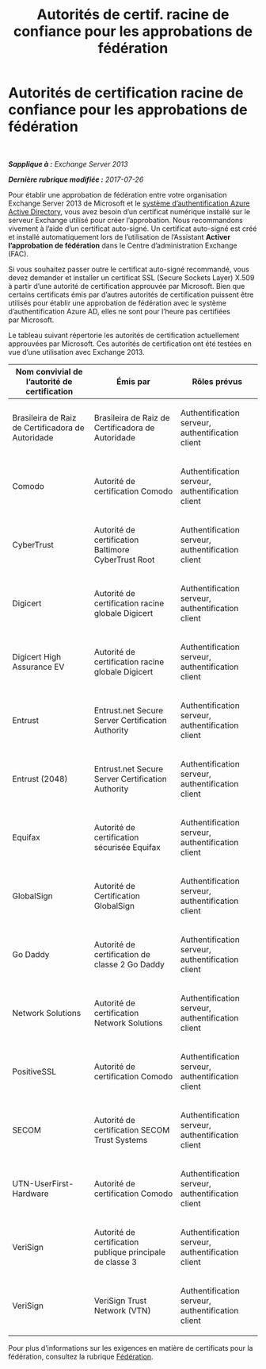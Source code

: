 ﻿---
title: 'Autorités de certif. racine de confiance pour les approbations de fédération'
TOCTitle: Autorités de certification racine de confiance pour les approbations de fédération
ms:assetid: d4224bf5-69b3-484c-8a70-4f230d3dbdd9
ms:mtpsurl: https://technet.microsoft.com/fr-fr/library/Ee332350(v=EXCHG.150)
ms:contentKeyID: 50479305
ms.date: 05/23/2018
mtps_version: v=EXCHG.150
ms.translationtype: MT
---

# Autorités de certification racine de confiance pour les approbations de fédération

 

_**Sapplique à :** Exchange Server 2013_

_**Dernière rubrique modifiée :** 2017-07-26_

Pour établir une approbation de fédération entre votre organisation Exchange Server 2013 de Microsoft et le [système d’authentification Azure Active Directory](https://go.microsoft.com/fwlink/p/?linkid=135986), vous avez besoin d’un certificat numérique installé sur le serveur Exchange utilisé pour créer l’approbation. Nous recommandons vivement à l’aide d’un certificat auto-signé. Un certificat auto-signé est créé et installé automatiquement lors de l’utilisation de l’Assistant **Activer l’approbation de fédération** dans le Centre d’administration Exchange (FAC).

Si vous souhaitez passer outre le certificat auto-signé recommandé, vous devez demander et installer un certificat SSL (Secure Sockets Layer) X.509 à partir d’une autorité de certification approuvée par Microsoft. Bien que certains certificats émis par d’autres autorités de certification puissent être utilisés pour établir une approbation de fédération avec le système d’authentification Azure AD, elles ne sont pour l’heure pas certifiées par Microsoft.

Le tableau suivant répertorie les autorités de certification actuellement approuvées par Microsoft. Ces autorités de certification ont été testées en vue d’une utilisation avec Exchange 2013.


<table>
<colgroup>
<col style="width: 33%" />
<col style="width: 33%" />
<col style="width: 33%" />
</colgroup>
<thead>
<tr class="header">
<th>Nom convivial de l’autorité de certification</th>
<th>Émis par</th>
<th>Rôles prévus</th>
</tr>
</thead>
<tbody>
<tr class="odd">
<td><p>Brasileira de Raiz de Certificadora de Autoridade</p></td>
<td><p>Brasileira de Raiz de Certificadora de Autoridade</p></td>
<td><p>Authentification serveur, authentification client</p></td>
</tr>
<tr class="even">
<td><p>Comodo</p></td>
<td><p>Autorité de certification Comodo</p></td>
<td><p>Authentification serveur, authentification client</p></td>
</tr>
<tr class="odd">
<td><p>CyberTrust</p></td>
<td><p>Autorité de certification Baltimore CyberTrust Root</p></td>
<td><p>Authentification serveur, authentification client</p></td>
</tr>
<tr class="even">
<td><p>Digicert</p></td>
<td><p>Autorité de certification racine globale Digicert</p></td>
<td><p>Authentification serveur, authentification client</p></td>
</tr>
<tr class="odd">
<td><p>Digicert High Assurance EV</p></td>
<td><p>Autorité de certification racine globale Digicert</p></td>
<td><p>Authentification serveur, authentification client</p></td>
</tr>
<tr class="even">
<td><p>Entrust</p></td>
<td><p>Entrust.net Secure Server Certification Authority</p></td>
<td><p>Authentification serveur, authentification client</p></td>
</tr>
<tr class="odd">
<td><p>Entrust (2048)</p></td>
<td><p>Entrust.net Secure Server Certification Authority</p></td>
<td><p>Authentification serveur, authentification client</p></td>
</tr>
<tr class="even">
<td><p>Equifax</p></td>
<td><p>Autorité de certification sécurisée Equifax</p></td>
<td><p>Authentification serveur, authentification client</p></td>
</tr>
<tr class="odd">
<td><p>GlobalSign</p></td>
<td><p>Autorité de Certification GlobalSign</p></td>
<td><p>Authentification serveur, authentification client</p></td>
</tr>
<tr class="even">
<td><p>Go Daddy</p></td>
<td><p>Autorité de certification de classe 2 Go Daddy</p></td>
<td><p>Authentification serveur, authentification client</p></td>
</tr>
<tr class="odd">
<td><p>Network Solutions</p></td>
<td><p>Autorité de certification Network Solutions</p></td>
<td><p>Authentification serveur, authentification client</p></td>
</tr>
<tr class="even">
<td><p>PositiveSSL</p></td>
<td><p>Autorité de certification Comodo</p></td>
<td><p>Authentification serveur, authentification client</p></td>
</tr>
<tr class="odd">
<td><p>SECOM</p></td>
<td><p>Autorité de certification SECOM Trust Systems</p></td>
<td><p>Authentification serveur, authentification client</p></td>
</tr>
<tr class="even">
<td><p>UTN-UserFirst-Hardware</p></td>
<td><p>Autorité de certification Comodo</p></td>
<td><p>Authentification serveur, authentification client</p></td>
</tr>
<tr class="odd">
<td><p>VeriSign</p></td>
<td><p>Autorité de certification publique principale de classe 3</p></td>
<td><p>Authentification serveur, authentification client</p></td>
</tr>
<tr class="even">
<td><p>VeriSign</p></td>
<td><p>VeriSign Trust Network (VTN)</p></td>
<td><p>Authentification serveur, authentification client</p></td>
</tr>
</tbody>
</table>


Pour plus d’informations sur les exigences en matière de certificats pour la fédération, consultez la rubrique [Fédération](federation-exchange-2013-help.md).

